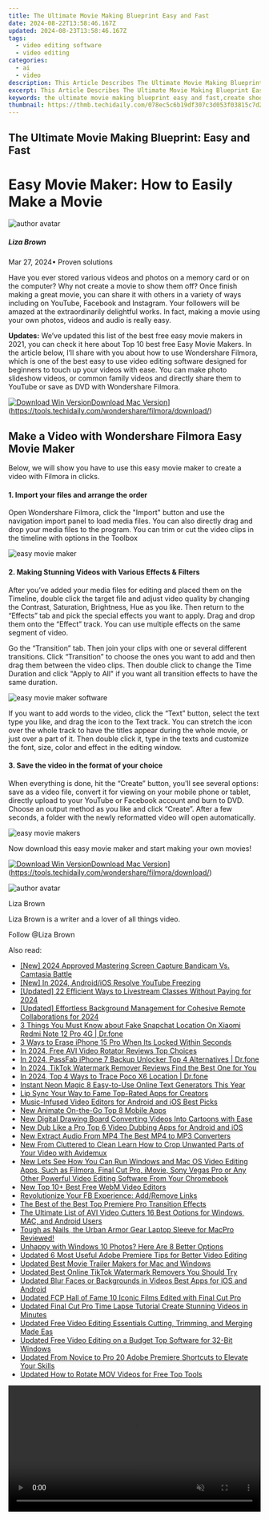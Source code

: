 ```yaml
---
title: The Ultimate Movie Making Blueprint Easy and Fast
date: 2024-08-22T13:58:46.167Z
updated: 2024-08-23T13:58:46.167Z
tags: 
  - video editing software
  - video editing
categories: 
  - ai
  - video
description: This Article Describes The Ultimate Movie Making Blueprint Easy and Fast
excerpt: This Article Describes The Ultimate Movie Making Blueprint Easy and Fast
keywords: the ultimate movie making blueprint easy and fast,create shoot edit the ultimate kids movie making guide,the ultimate guide to making a movie simplified,the ultimate guide to making movie style intros with ease,mastering video orientation fast and easy methods,the ultimate mac movie making handbook 2023 edition,the ultimate text to audio blueprint
thumbnail: https://thmb.techidaily.com/078ec5c6b19df307c3d053f03815c7d21ecece8ed3226ebe1d118a70909568e6.jpg
---
```


## The Ultimate Movie Making Blueprint: Easy and Fast

# Easy Movie Maker: How to Easily Make a Movie

![author avatar](https://lh5.googleusercontent.com/-AIMmjowaFs4/AAAAAAAAAAI/AAAAAAAAABc/Y5UmwDaI7HU/s250-c-k/photo.jpg)

##### Liza Brown

 Mar 27, 2024• Proven solutions

Have you ever stored various videos and photos on a memory card or on the computer? Why not create a movie to show them off? Once finish making a great movie, you can share it with others in a variety of ways including on YouTube, Facebook and Instagram. Your followers will be amazed at the extraordinarily delightful works. In fact, making a movie using your own photos, videos and audio is really easy.

 **Updates:** We’ve updated this list of the best free easy movie makers in 2021, you can check it here about Top 10 best free Easy Movie Makers. In the article below, I’ll share with you about how to use Wondershare Filmora, which is one of the best easy to use video editing software designed for beginners to touch up your videos with ease. You can make photo slideshow videos, or common family videos and directly share them to YouTube or save as DVD with Wondershare Filmora.

[![Download Win Version](https://images.wondershare.com/filmora/guide/download-btn-win.jpg)](https://tools.techidaily.com/wondershare/filmora/download/)[Download Mac Version](https://images.wondershare.com/filmora/guide/download-btn-mac.jpg)](https://tools.techidaily.com/wondershare/filmora/download/)

## Make a Video with Wondershare Filmora Easy Movie Maker

Below, we will show you have to use this easy movie maker to create a video with Filmora in clicks.

#### 1\.  Import your files and arrange the order

Open Wondershare Filmora, click the "Import" button and use the navigation import panel to load media files. You can also directly drag and drop your media files to the program. You can trim or cut the video clips in the timeline with options in the Toolbox

![easy movie maker](https://images.wondershare.com/filmora/article-images/video-editor-main-interface-1.jpg)

#### 2\.  Making Stunning Videos with Various Effects & Filters

After you’ve added your media files for editing and placed them on the Timeline, double click the target file and adjust video quality by changing the Contrast, Saturation, Brightness, Hue as you like. Then return to the “Effects” tab and pick the special effects you want to apply. Drag and drop them onto the “Effect” track. You can use multiple effects on the same segment of video.

Go the “Transition” tab. Then join your clips with one or several different transitions. Click “Transition” to choose the ones you want to add and then drag them between the video clips. Then double click to change the Time Duration and click "Apply to All" if you want all transition effects to have the same duration.

![easy movie maker software](https://images.wondershare.com/filmora/article-images/adjust-the-effects.jpg)

If you want to add words to the video, click the “Text” button, select the text type you like, and drag the icon to the Text track. You can stretch the icon over the whole track to have the titles appear during the whole movie, or just over a part of it. Then double click it, type in the texts and customize the font, size, color and effect in the editing window.

#### 3\. Save the video in the format of your choice

When everything is done, hit the “Create” button, you'll see several options: save as a video file, convert it for viewing on your mobile phone or tablet, directly upload to your YouTube or Facebook account and burn to DVD. Choose an output method as you like and click “Create”. After a few seconds, a folder with the newly reformatted video will open automatically.

![easy movie makers](https://images.wondershare.com/filmora/article-images/filmora9-export-options.jpg)

Now download this easy movie maker and start making your own movies!

[![Download Win Version](https://images.wondershare.com/filmora/guide/download-btn-win.jpg)](https://tools.techidaily.com/wondershare/filmora/download/)[Download Mac Version](https://images.wondershare.com/filmora/guide/download-btn-mac.jpg)](https://tools.techidaily.com/wondershare/filmora/download/)

![author avatar](https://lh5.googleusercontent.com/-AIMmjowaFs4/AAAAAAAAAAI/AAAAAAAAABc/Y5UmwDaI7HU/s250-c-k/photo.jpg)

Liza Brown

Liza Brown is a writer and a lover of all things video.

Follow @Liza Brown

<span class="atpl-alsoreadstyle">Also read:</span>
<div><ul>
<li><a href="https://screen-mirroring-recording.techidaily.com/new-2024-approved-mastering-screen-capture-bandicam-vs-camtasia-battle/"><u>[New] 2024 Approved  Mastering Screen Capture  Bandicam Vs. Camtasia Battle</u></a></li>
<li><a href="https://facebook-video-recording.techidaily.com/new-in-2024-androidios-resolve-youtube-freezing/"><u>[New] In 2024, Android/iOS  Resolve YouTube Freezing</u></a></li>
<li><a href="https://screen-capture.techidaily.com/updated-22-efficient-ways-to-livestream-classes-without-paying-for-2024/"><u>[Updated] 22 Efficient Ways to Livestream Classes Without Paying for 2024</u></a></li>
<li><a href="https://screen-recording.techidaily.com/updated-effortless-background-management-for-cohesive-remote-collaborations-for-2024/"><u>[Updated] Effortless Background Management for Cohesive Remote Collaborations for 2024</u></a></li>
<li><a href="https://location-social.techidaily.com/3-things-you-must-know-about-fake-snapchat-location-on-xiaomi-redmi-note-12-pro-4g-drfone-by-drfone-virtual-android/"><u>3 Things You Must Know about Fake Snapchat Location On Xiaomi Redmi Note 12 Pro 4G | Dr.fone</u></a></li>
<li><a href="https://ios-unlock.techidaily.com/3-ways-to-erase-iphone-15-pro-when-its-locked-within-seconds-by-drfone-ios/"><u>3 Ways to Erase iPhone 15 Pro When Its Locked Within Seconds</u></a></li>
<li><a href="https://ai-vdieo-software.techidaily.com/in-2024-free-avi-video-rotator-reviews-top-choices/"><u>In 2024, Free AVI Video Rotator Reviews Top Choices</u></a></li>
<li><a href="https://iphone-unlock.techidaily.com/in-2024-passfab-iphone-7-backup-unlocker-top-4-alternatives-drfone-by-drfone-ios/"><u>In 2024, PassFab iPhone 7 Backup Unlocker Top 4 Alternatives | Dr.fone</u></a></li>
<li><a href="https://ai-vdieo-software.techidaily.com/in-2024-tiktok-watermark-remover-reviews-find-the-best-one-for-you/"><u>In 2024, TikTok Watermark Remover Reviews Find the Best One for You</u></a></li>
<li><a href="https://android-location-track.techidaily.com/in-2024-top-4-ways-to-trace-poco-x6-location-drfone-by-drfone-virtual-android/"><u>In 2024, Top 4 Ways to Trace Poco X6 Location | Dr.fone</u></a></li>
<li><a href="https://ai-vdieo-software.techidaily.com/instant-neon-magic-8-easy-to-use-online-text-generators-this-year/"><u>Instant Neon Magic 8 Easy-to-Use Online Text Generators This Year</u></a></li>
<li><a href="https://ai-vdieo-software.techidaily.com/lip-sync-your-way-to-fame-top-rated-apps-for-creators/"><u>Lip Sync Your Way to Fame Top-Rated Apps for Creators</u></a></li>
<li><a href="https://ai-vdieo-software.techidaily.com/music-infused-video-editors-for-android-and-ios-best-picks/"><u>Music-Infused Video Editors for Android and iOS Best Picks</u></a></li>
<li><a href="https://ai-vdieo-software.techidaily.com/new-animate-on-the-go-top-8-mobile-apps/"><u>New Animate On-the-Go Top 8 Mobile Apps</u></a></li>
<li><a href="https://ai-vdieo-software.techidaily.com/new-digital-drawing-board-converting-videos-into-cartoons-with-ease/"><u>New Digital Drawing Board Converting Videos Into Cartoons with Ease</u></a></li>
<li><a href="https://ai-vdieo-software.techidaily.com/new-dub-like-a-pro-top-6-video-dubbing-apps-for-android-and-ios/"><u>New Dub Like a Pro Top 6 Video Dubbing Apps for Android and iOS</u></a></li>
<li><a href="https://ai-vdieo-software.techidaily.com/new-extract-audio-from-mp4-the-best-mp4-to-mp3-converters/"><u>New Extract Audio From MP4 The Best MP4 to MP3 Converters</u></a></li>
<li><a href="https://ai-vdieo-software.techidaily.com/new-from-cluttered-to-clean-learn-how-to-crop-unwanted-parts-of-your-video-with-avidemux/"><u>New From Cluttered to Clean Learn How to Crop Unwanted Parts of Your Video with Avidemux</u></a></li>
<li><a href="https://ai-vdieo-software.techidaily.com/new-lets-see-how-you-can-run-windows-and-mac-os-video-editing-apps-such-as-filmora-final-cut-pro-imovie-sony-vegas-pro-or-any-other-powerful-video-editing-s/"><u>New Lets See How You Can Run Windows and Mac OS Video Editing Apps, Such as Filmora, Final Cut Pro, iMovie, Sony Vegas Pro or Any Other Powerful Video Editing Software From Your Chromebook</u></a></li>
<li><a href="https://ai-vdieo-software.techidaily.com/new-top-10plus-best-free-webm-video-editors/"><u>New Top 10+ Best Free WebM Video Editors</u></a></li>
<li><a href="https://facebook.techidaily.com/revolutionize-your-fb-experience-addremove-links/"><u>Revolutionize Your FB Experience: Add/Remove Links</u></a></li>
<li><a href="https://ai-vdieo-software.techidaily.com/the-best-of-the-best-top-premiere-pro-transition-effects/"><u>The Best of the Best Top Premiere Pro Transition Effects</u></a></li>
<li><a href="https://ai-vdieo-software.techidaily.com/the-ultimate-list-of-avi-video-cutters-16-best-options-for-windows-mac-and-android-users/"><u>The Ultimate List of AVI Video Cutters 16 Best Options for Windows, MAC, and Android Users</u></a></li>
<li><a href="https://buynow-info.techidaily.com/tough-as-nails-the-urban-armor-gear-laptop-sleeve-for-macpro-reviewed/"><u>Tough as Nails, the Urban Armor Gear Laptop Sleeve for MacPro Reviewed!</u></a></li>
<li><a href="https://ai-vdieo-software.techidaily.com/unhappy-with-windows-10-photos-here-are-8-better-options/"><u>Unhappy with Windows 10 Photos? Here Are 8 Better Options</u></a></li>
<li><a href="https://ai-vdieo-software.techidaily.com/updated-6-most-useful-adobe-premiere-tips-for-better-video-editing/"><u>Updated 6 Most Useful Adobe Premiere Tips for Better Video Editing</u></a></li>
<li><a href="https://ai-vdieo-software.techidaily.com/updated-best-movie-trailer-makers-for-mac-and-windows/"><u>Updated Best Movie Trailer Makers for Mac and Windows</u></a></li>
<li><a href="https://ai-vdieo-software.techidaily.com/updated-best-online-tiktok-watermark-removers-you-should-try/"><u>Updated Best Online TikTok Watermark Removers You Should Try</u></a></li>
<li><a href="https://ai-vdieo-software.techidaily.com/updated-blur-faces-or-backgrounds-in-videos-best-apps-for-ios-and-android/"><u>Updated Blur Faces or Backgrounds in Videos Best Apps for iOS and Android</u></a></li>
<li><a href="https://ai-vdieo-software.techidaily.com/updated-fcp-hall-of-fame-10-iconic-films-edited-with-final-cut-pro/"><u>Updated FCP Hall of Fame 10 Iconic Films Edited with Final Cut Pro</u></a></li>
<li><a href="https://ai-vdieo-software.techidaily.com/updated-final-cut-pro-time-lapse-tutorial-create-stunning-videos-in-minutes/"><u>Updated Final Cut Pro Time Lapse Tutorial Create Stunning Videos in Minutes</u></a></li>
<li><a href="https://ai-vdieo-software.techidaily.com/updated-free-video-editing-essentials-cutting-trimming-and-merging-made-eas/"><u>Updated Free Video Editing Essentials Cutting, Trimming, and Merging Made Eas</u></a></li>
<li><a href="https://ai-vdieo-software.techidaily.com/updated-free-video-editing-on-a-budget-top-software-for-32-bit-windows/"><u>Updated Free Video Editing on a Budget Top Software for 32-Bit Windows</u></a></li>
<li><a href="https://ai-vdieo-software.techidaily.com/updated-from-novice-to-pro-20-adobe-premiere-shortcuts-to-elevate-your-skills/"><u>Updated From Novice to Pro 20 Adobe Premiere Shortcuts to Elevate Your Skills</u></a></li>
<li><a href="https://ai-vdieo-software.techidaily.com/updated-how-to-rotate-mov-videos-for-free-top-tools/"><u>Updated How to Rotate MOV Videos for Free Top Tools</u></a></li>
</ul></div>

<ins class="adsbygoogle"
      style="display:block"
      data-ad-client="ca-pub-7571918770474297"
      data-ad-slot="8358498916"
      data-ad-format="auto"
      data-full-width-responsive="true"></ins>
<!-- affiliate ads begin -->
<a href="https://secure.2checkout.com/order/checkout.php?PRODS=36506229&QTY=1&AFFILIATE=108875&CART=1"><video width="100%" height="" class="rounded-t-md shadow-lg relative z-20" controls="" autoplay="" loop="" muted="" playsinline="" webkit-playinginline="">
<source type="video/mp4" src="https://aidaform.com/images/videos/aidaform-welcome-site.mp4"><source type="video/webm" src="https://aidaform.com/images/videos/aidaform-welcome-site.webm"></video></a>
<!-- affiliate ads end -->